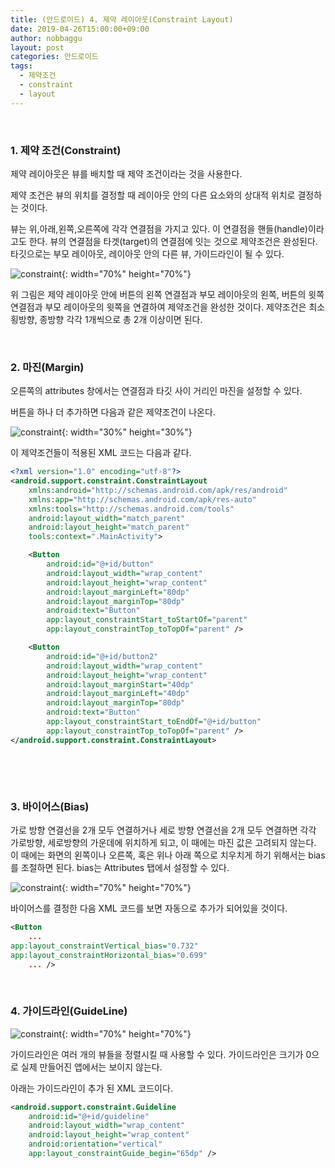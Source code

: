 ```yaml
---
title: (안드로이드) 4. 제약 레이아웃(Constraint Layout)
date: 2019-04-26T15:00:00+09:00
author: nobbaggu
layout: post
categories: 안드로이드
tags:
  - 제약조건
  - constraint
  - layout
---
```


&nbsp;
### 1. 제약 조건(Constraint)

제약 레이아웃은 뷰를 배치할 때 제약 조건이라는 것을 사용한다.

제약 조건은 뷰의 위치를 결정할 때 레이아웃 안의 다른 요소와의 상대적 위치로 결정하는 것이다.

뷰는 위,아래,왼쪽,오른쪽에 각각 연결점을 가지고 있다. 이 연결점을 핸들(handle)이라고도 한다. 뷰의 연결점을 타겟(target)의 연결점에 잇는 것으로 제약조건은 완성된다. 타깃으로는 부모 레이아웃, 레이아웃 안의 다른 뷰, 가이드라인이 될 수 있다.

![constraint](https://nobbaggu.github.io/images/android/4/1.png){: width="70%" height="70%"}

위 그림은 제약 레이아웃 안에 버튼의 왼쪽 연결점과 부모 레이아웃의 왼쪽, 버튼의 윗쪽 연결점과 부모 레이아웃의 윗쪽을 연결하여 제약조건을 완성한 것이다. 제약조건은 최소 횡방향, 종방향 각각 1개씩으로 총 2개 이상이면 된다.


&nbsp;
### 2. 마진(Margin)
오른쪽의 attributes 창에서는 연결점과 타깃 사이 거리인 마진을 설정할 수 있다.

버튼을 하나 더 추가하면 다음과 같은 제약조건이 나온다.

![constraint](https://nobbaggu.github.io/images/android/4/2.png){: width="30%" height="30%"}

이 제약조건들이 적용된 XML 코드는 다음과 같다.

~~~ xml
<?xml version="1.0" encoding="utf-8"?>
<android.support.constraint.ConstraintLayout 
    xmlns:android="http://schemas.android.com/apk/res/android"
    xmlns:app="http://schemas.android.com/apk/res-auto"
    xmlns:tools="http://schemas.android.com/tools"
    android:layout_width="match_parent"
    android:layout_height="match_parent"
    tools:context=".MainActivity">

    <Button
        android:id="@+id/button"
        android:layout_width="wrap_content"
        android:layout_height="wrap_content"
        android:layout_marginLeft="80dp"
        android:layout_marginTop="80dp"
        android:text="Button"
        app:layout_constraintStart_toStartOf="parent"
        app:layout_constraintTop_toTopOf="parent" />

    <Button
        android:id="@+id/button2"
        android:layout_width="wrap_content"
        android:layout_height="wrap_content"
        android:layout_marginStart="40dp"
        android:layout_marginLeft="40dp"
        android:layout_marginTop="80dp"
        android:text="Button"
        app:layout_constraintStart_toEndOf="@+id/button"
        app:layout_constraintTop_toTopOf="parent" />
</android.support.constraint.ConstraintLayout>
~~~

&nbsp;

&nbsp;
### 3. 바이어스(Bias)
가로 방향 연결선을 2개 모두 연결하거나 세로 방향 연결선을 2개 모두 연결하면 각각 가로방향, 세로방향의 가운데에 위치하게 되고, 이 때에는 마진 값은 고려되지 않는다. 이 때에는 화면의 왼쪽이나 오른쪽, 혹은 위나 아래 쪽으로 치우치게 하기 위해서는 bias를 조절하면 된다. bias는 Attributes 탭에서 설정할 수 있다.

![constraint](https://nobbaggu.github.io/images/android/4/3.png){: width="70%" height="70%"}

바이어스를 결정한 다음 XML 코드를 보면 자동으로 추가가 되어있을 것이다.

~~~ xml
<Button
	...
app:layout_constraintVertical_bias="0.732"
app:layout_constraintHorizontal_bias="0.699"
	... />
~~~

&nbsp;
### 4. 가이드라인(GuideLine)

![constraint](https://nobbaggu.github.io/images/android/4/4.png){: width="70%" height="70%"}

가이드라인은 여러 개의 뷰들을 정렬시킬 때 사용할 수 있다. 가이드라인은 크기가 0으로 실제 만들어진 앱에서는 보이지 않는다.

아래는 가이드라인이 추가 된 XML 코드이다.

~~~ xml
<android.support.constraint.Guideline
    android:id="@+id/guideline"
    android:layout_width="wrap_content"
    android:layout_height="wrap_content"
    android:orientation="vertical"
    app:layout_constraintGuide_begin="65dp" />
~~~

